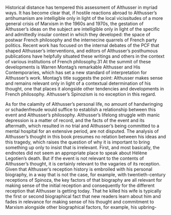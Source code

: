 Historical distance has tempered this assessment of Althusser in myriad ways. It has become clear that, if hostile reactions abroad to Althusser’s antihumanism are intelligible only in light of the local vicissitudes of a more general crisis of Marxism in the 1960s and 1970s, the gestation of Althusser’s ideas on the subject are intelligible only in light of the specific and admittedly insular context in which they developed: the space of postwar French philosophy and the internecine quarrels of French party politics. Recent work has focused on the internal debates of the PCF that shaped Althusser’s interventions, and editors of Althusser’s posthumous publications have helpfully situated these writings and others in the context of various institutions of French philosophy.31 At the summit of these developments is Warren Montag’s remarkable Althusser and His Contemporaries, which has set a new standard of interpretation for Althusser’s work. Montag’s title suggests the point: Althusser makes sense and remains relevant only in light of a contextual determination of his thought, one that places it alongside other tendencies and developments in French philosophy. Althusser’s Spinozism is no exception in this regard.

As for the calamity of Althusser’s personal life, no amount of handwringing or schadenfreude would suffice to establish a relationship between this event and Althusser’s philosophy. Althusser’s lifelong struggle with manic depression is a matter of record, and the facts of the event and its aftermath, which resulted in no trial and Althusser’s being committed to a mental hospital for an extensive period, are not disputed. The analysis of Althusser’s thought in this book presumes no relation between his ideas and this tragedy, which raises the question of why it is important to bring something up only to insist that is irrelevant. First, and most basically, the endnotes did not seem an appropriate place to speak about Hélène Legotien’s death. But if the event is not relevant to the contents of Althusser’s thought, it is certainly relevant to the vagaries of its reception. Given that Althusser’s reception history is embroiled with his personal biography, in a way that is not the case, for example, with twentieth-century receptions of Spinoza, the key factors of that biography are all relevant for making sense of the initial reception and consequently for the different reception that Althusser is getting today. That he killed his wife is typically the first or second biographical fact that new readers learn about him and fades in relevance for making sense of his thought and commitment to Marxism alongside other biographical factors, for example, his upbring-
